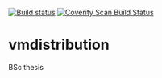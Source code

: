 [![Build status](https://travis-ci.org/cvswarrior/vmdistribution.svg?branch=master)](https://travis-ci.org/cvswarrior/vmdistribution)
[![Coverity Scan Build Status](https://scan.coverity.com/projects/7065/badge.svg)](https://scan.coverity.com/projects/cvswarrior-vmdistribution)

# vmdistribution
BSc thesis

